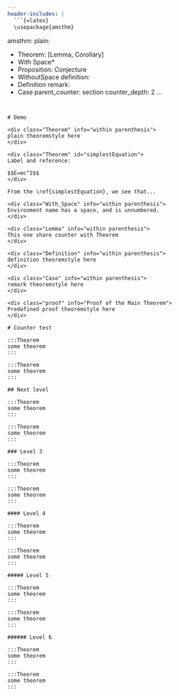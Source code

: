 ```yaml
---
header-includes: |
  ```{=latex}
  \usepackage{amsthm}
  ```
amsthm:
  plain:
  - Theorem: [Lemma, Corollary]
  - With Space*
  - Proposition: Conjecture
  - WithoutSpace
  definition:
  - Definition
  remark:
  - Case
  parent_counter: section
  counter_depth: 2
...
```


# Demo

<div class="Theorem" info="within parenthesis">
plain theoremstyle here
</div>

<div class="Theorem" id="simplestEquation">
Label and reference:

$$E=mc^2$$
</div>

From the \ref{simplestEquation}, we see that...

<div class="With_Space" info="within parenthesis">
Environment name has a space, and is unnumbered.
</div>

<div class="Lemma" info="within parenthesis">
This one share counter with Theorem
</div>

<div class="Definition" info="within parenthesis">
definition theoremstyle here
</div>

<div class="Case" info="within parenthesis">
remark theoremstyle here
</div>

<div class="proof" info="Proof of the Main Theorem">
Predefined proof theoremstyle here
</div>

# Counter test

:::Theorem
some theorem
:::

:::Theorem
some theorem
:::

## Next level

:::Theorem
some theorem
:::

:::Theorem
some theorem
:::

### Level 3

:::Theorem
some theorem
:::

:::Theorem
some theorem
:::

#### Level 4

:::Theorem
some theorem
:::

:::Theorem
some theorem
:::

##### Level 5

:::Theorem
some theorem
:::

:::Theorem
some theorem
:::

###### Level 6

:::Theorem
some theorem
:::

:::Theorem
some theorem
:::